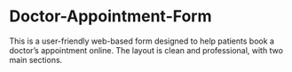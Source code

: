 # Doctor-Appointment-Form
This is a user-friendly web-based form designed to help patients book a doctor’s appointment online. The layout is clean and professional, with two main sections.
